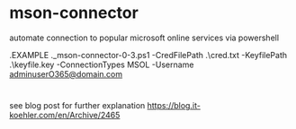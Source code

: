 # mson-connector
automate connection to popular microsoft online services via powershell

.EXAMPLE
.\_mson-connector-0-3.ps1 -CredFilePath .\cred.txt -KeyfilePath .\keyfile.key -ConnectionTypes MSOL -Username adminuserO365@domain.com
#
see blog post for further explanation https://blog.it-koehler.com/en/Archive/2465
